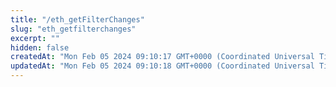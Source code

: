 ```yaml
---
title: "/eth_getFilterChanges"
slug: "eth_getfilterchanges"
excerpt: ""
hidden: false
createdAt: "Mon Feb 05 2024 09:10:17 GMT+0000 (Coordinated Universal Time)"
updatedAt: "Mon Feb 05 2024 09:10:18 GMT+0000 (Coordinated Universal Time)"
---
```

